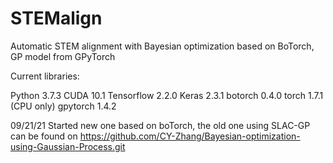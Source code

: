 # STEMalign
Automatic STEM alignment with Bayesian optimization based on BoTorch, GP model from GPyTorch

Current libraries:

Python 3.7.3
CUDA 10.1
Tensorflow 2.2.0
Keras 2.3.1
botorch 0.4.0
torch 1.7.1 (CPU only)
gpytorch 1.4.2

09/21/21 Started new one based on boTorch, the old one using SLAC-GP can be found on https://github.com/CY-Zhang/Bayesian-optimization-using-Gaussian-Process.git
